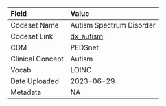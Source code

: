 |Field            |Value                    |
|:----------------|:------------------------|
|Codeset Name     |Autism Spectrum Disorder |
|Codeset Link     |[dx_autism](https://github.com/PEDSnet/Variable-Dictionary/blob/main/condition/dx_autism.csv)|
|CDM              |PEDSnet                  |
|Clinical Concept |Autism                   |
|Vocab            |LOINC                    |
|Date Uploaded    |2023-06-29               |
|Metadata         |NA                       |
